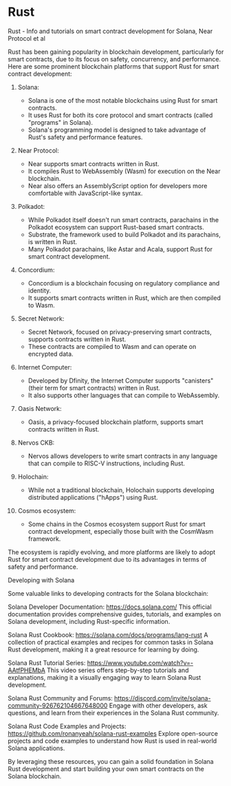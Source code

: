 # Rust
Rust - Info and tutorials on smart contract development for Solana, Near Protocol et al

Rust has been gaining popularity in blockchain development, particularly for smart contracts, due to its focus on safety, concurrency, and performance. Here are some prominent blockchain platforms that support Rust for smart contract development:

1. Solana:
   - Solana is one of the most notable blockchains using Rust for smart contracts.
   - It uses Rust for both its core protocol and smart contracts (called "programs" in Solana).
   - Solana's programming model is designed to take advantage of Rust's safety and performance features.

2. Near Protocol:
   - Near supports smart contracts written in Rust.
   - It compiles Rust to WebAssembly (Wasm) for execution on the Near blockchain.
   - Near also offers an AssemblyScript option for developers more comfortable with JavaScript-like syntax.

3. Polkadot:
   - While Polkadot itself doesn't run smart contracts, parachains in the Polkadot ecosystem can support Rust-based smart contracts.
   - Substrate, the framework used to build Polkadot and its parachains, is written in Rust.
   - Many Polkadot parachains, like Astar and Acala, support Rust for smart contract development.

4. Concordium:
   - Concordium is a blockchain focusing on regulatory compliance and identity.
   - It supports smart contracts written in Rust, which are then compiled to Wasm.

5. Secret Network:
   - Secret Network, focused on privacy-preserving smart contracts, supports contracts written in Rust.
   - These contracts are compiled to Wasm and can operate on encrypted data.

6. Internet Computer:
   - Developed by Dfinity, the Internet Computer supports "canisters" (their term for smart contracts) written in Rust.
   - It also supports other languages that can compile to WebAssembly.

7. Oasis Network:
   - Oasis, a privacy-focused blockchain platform, supports smart contracts written in Rust.

8. Nervos CKB:
   - Nervos allows developers to write smart contracts in any language that can compile to RISC-V instructions, including Rust.

9. Holochain:
   - While not a traditional blockchain, Holochain supports developing distributed applications ("hApps") using Rust.

10. Cosmos ecosystem:
    - Some chains in the Cosmos ecosystem support Rust for smart contract development, especially those built with the CosmWasm framework.

The ecosystem is rapidly evolving, and more platforms are likely to adopt Rust for smart contract development due to its advantages in terms of safety and performance. 

Developing with Solana

   Some valuable links to developing contracts for the Solana blockchain:

   Solana Developer Documentation: https://docs.solana.com/
   This official documentation provides comprehensive guides, tutorials, and examples on Solana development, including Rust-specific information.

   Solana Rust Cookbook: https://solana.com/docs/programs/lang-rust
   A collection of practical examples and recipes for common tasks in Solana Rust development, making it a great resource for learning by doing.

   Solana Rust Tutorial Series: https://www.youtube.com/watch?v=-AAtfPHEMbA
   This video series offers step-by-step tutorials and explanations, making it a visually engaging way to learn Solana Rust development.

   Solana Rust Community and Forums: https://discord.com/invite/solana-community-926762104667648000
   Engage with other developers, ask questions, and learn from their experiences in the Solana Rust community.

   Solana Rust Code Examples and Projects: https://github.com/ronanyeah/solana-rust-examples
   Explore open-source projects and code examples to understand how Rust is used in real-world Solana applications.

   By leveraging these resources, you can gain a solid foundation in Solana Rust development and start building your own smart contracts on the Solana blockchain.





